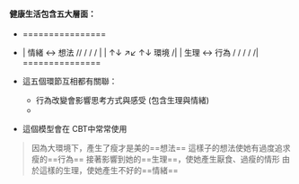 #### 健康生活包含五大層面：

- ================
- | 情緒 <-> 想法 // / / / |
  | ↑↓ ↗↙ ↑↓ 環境 /|
  | 生理 <-> 行為 / / / / /|
 ===============
- 這五個環節互相都有關聯：
	- 行為改變會影響思考方式與感受 (包含生理與情緒)
	- 

- 這個模型會在 CBT中常常使用

> 因為大環境下，產生了瘦才是美的==想法==
> 這樣子的想法使她有過度追求瘦的==行為==
> 接著影響到她的==生理==，使她產生厭食、過瘦的情形
> 由於這樣的生理，使她產生不好的==情緒==


